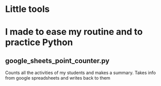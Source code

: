 # Little tools 
# I made to ease my routine and to practice Python

## google_sheets_point_counter.py
Counts all the activities of my students and makes a summary.
Takes info from google spreadsheets and writes back to them
